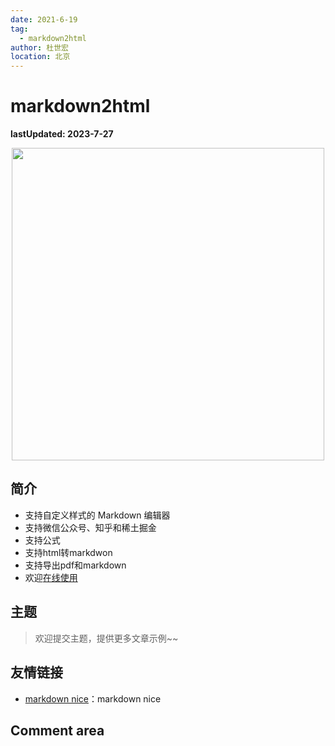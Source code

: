 ```yaml
---
date: 2021-6-19
tag:
  - markdown2html
author: 杜世宏
location: 北京
---
```

# markdown2html

**lastUpdated: 2023-7-27**

<div align="center">
<a href="https://dsh225.github.io/Markdown2Html/">
<img width="500" src="https://github.com/dsh225/Markdown2Html/raw/main/screenshot.png"/>
</a>
</div>

## 简介

- 支持自定义样式的 Markdown 编辑器
- 支持微信公众号、知乎和稀土掘金
- 支持公式
- 支持html转markdwon
- 支持导出pdf和markdown
- 欢迎[在线使用](https://dsh225.github.io/Markdown2Html/)

## 主题

> 欢迎提交主题，提供更多文章示例~~

## 友情链接

- [markdown nice](https://mdnice.com/)：markdown nice
<!-- README.md -->
## Comment area

<Vssue />
